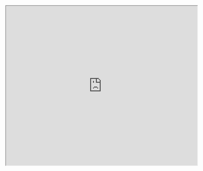 <iframe src="https://raw.github.com/karthikeya03/IMAGES/JustMain/Datacenter%20Ops-realtime%20scenario%20(ACTIVITY).pdf" width="600" height="500" allow="autoplay"></iframe>
